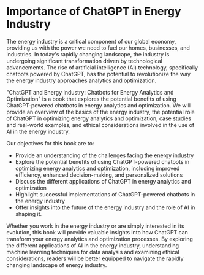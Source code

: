 Importance of ChatGPT in Energy Industry
======================================================

The energy industry is a critical component of our global economy, providing us with the power we need to fuel our homes, businesses, and industries. In today's rapidly changing landscape, the industry is undergoing significant transformation driven by technological advancements. The rise of artificial intelligence (AI) technology, specifically chatbots powered by ChatGPT, has the potential to revolutionize the way the energy industry approaches analytics and optimization.

"ChatGPT and Energy Industry: Chatbots for Energy Analytics and Optimization" is a book that explores the potential benefits of using ChatGPT-powered chatbots in energy analytics and optimization. We will provide an overview of the basics of the energy industry, the potential role of ChatGPT in optimizing energy analytics and optimization, case studies and real-world examples, and ethical considerations involved in the use of AI in the energy industry.

Our objectives for this book are to:

* Provide an understanding of the challenges facing the energy industry
* Explore the potential benefits of using ChatGPT-powered chatbots in optimizing energy analytics and optimization, including improved efficiency, enhanced decision-making, and personalized solutions
* Discuss the different applications of ChatGPT in energy analytics and optimization
* Highlight successful implementations of ChatGPT-powered chatbots in the energy industry
* Offer insights into the future of the energy industry and the role of AI in shaping it.

Whether you work in the energy industry or are simply interested in its evolution, this book will provide valuable insights into how ChatGPT can transform your energy analytics and optimization processes. By exploring the different applications of AI in the energy industry, understanding machine learning techniques for data analysis and examining ethical considerations, readers will be better equipped to navigate the rapidly changing landscape of energy industry.
